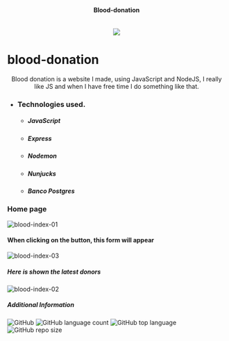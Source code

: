 <p align="center">
  <b>Blood-donation</b><br>
  <br><br>
  <img src="https://user-images.githubusercontent.com/62667424/79057631-c0550980-7c39-11ea-8994-c615441883f4.png">
</p>

# blood-donation

<p align="center">
  Blood donation is a website I made, using JavaScript and NodeJS, I really like JS and when I have free time I do something like that.
</p>

* ### Technologies used.
  * ##### JavaScript
  * ##### Express
  * ##### Nodemon
  * ##### Nunjucks
  * ##### Banco Postgres


### Home page
![blood-index-01](https://user-images.githubusercontent.com/62667424/79022390-2c5d4200-7b54-11ea-8544-c7807f4f7180.PNG)

#### When clicking on the button, this form will appear
![blood-index-03](https://user-images.githubusercontent.com/62667424/79022388-2c5d4200-7b54-11ea-9acd-602061bf6eb4.PNG)

##### Here is shown the latest donors
![blood-index-02](https://user-images.githubusercontent.com/62667424/79022386-2b2c1500-7b54-11ea-867e-be4f27a2a0af.PNG)

##### Additional Information
![GitHub](https://img.shields.io/github/license/Ias4g/blood-donation)
![GitHub language count](https://img.shields.io/github/languages/count/Ias4g/blood-donation)
![GitHub top language](https://img.shields.io/github/languages/top/Ias4g/blood-donation)
![GitHub repo size](https://img.shields.io/github/repo-size/Ias4g/blood-donation)
</p>
